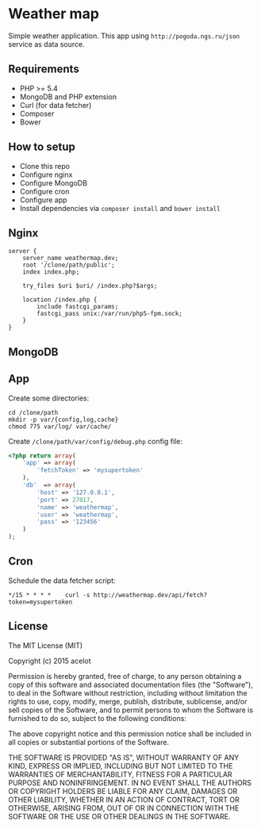 # Weather map

Simple weather application. This app using `http://pogoda.ngs.ru/json` service as data source.

## Requirements

- PHP >= 5.4
- MongoDB and PHP extension
- Curl (for data fetcher)
- Composer
- Bower

## How to setup

- Clone this repo
- Configure nginx
- Configure MongoDB
- Configure cron
- Configure app
- Install dependencies via `composer install` and `bower install`

## Nginx

```nginx
server {
    server_name weathermap.dev;
    root '/clone/path/public';
    index index.php;

    try_files $uri $uri/ /index.php?$args;

    location /index.php {
        include fastcgi_params;
        fastcgi_pass unix:/var/run/php5-fpm.sock;
    }
}
```

## MongoDB


## App

Create some directories:

```shell
cd /clone/path
mkdir -p var/{config,log,cache}
chmod 775 var/log/ var/cache/
```

Create `/clone/path/var/config/debug.php` config file:

```php
<?php return array(
    'app' => array(
        'fetchToken' => 'mysupertoken'
    ),
    'db'  => array(
        'host' => '127.0.0.1',
        'port' => 27017,
        'name' => 'weathermap',
        'user' => 'weathermap',
        'pass' => '123456'
    )
);
```

## Cron

Schedule the data fetcher script:

```cron
*/15 * * * *    curl -s http://weathermap.dev/api/fetch?token=mysupertoken
```

## License

The MIT License (MIT)

Copyright (c) 2015 acelot

Permission is hereby granted, free of charge, to any person obtaining a copy
of this software and associated documentation files (the "Software"), to deal
in the Software without restriction, including without limitation the rights
to use, copy, modify, merge, publish, distribute, sublicense, and/or sell
copies of the Software, and to permit persons to whom the Software is
furnished to do so, subject to the following conditions:

The above copyright notice and this permission notice shall be included in all
copies or substantial portions of the Software.

THE SOFTWARE IS PROVIDED "AS IS", WITHOUT WARRANTY OF ANY KIND, EXPRESS OR
IMPLIED, INCLUDING BUT NOT LIMITED TO THE WARRANTIES OF MERCHANTABILITY,
FITNESS FOR A PARTICULAR PURPOSE AND NONINFRINGEMENT. IN NO EVENT SHALL THE
AUTHORS OR COPYRIGHT HOLDERS BE LIABLE FOR ANY CLAIM, DAMAGES OR OTHER
LIABILITY, WHETHER IN AN ACTION OF CONTRACT, TORT OR OTHERWISE, ARISING FROM,
OUT OF OR IN CONNECTION WITH THE SOFTWARE OR THE USE OR OTHER DEALINGS IN THE
SOFTWARE.